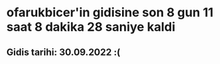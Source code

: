 # ofarukbicer'in gidisine son 8 gun 11 saat 8 dakika 28 saniye kaldi

## Gidis tarihi: 30.09.2022 :(